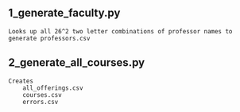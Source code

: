 ## 1_generate_faculty.py
    Looks up all 26^2 two letter combinations of professor names to generate professors.csv

## 2_generate_all_courses.py
    Creates 
        all_offerings.csv
        courses.csv
        errors.csv